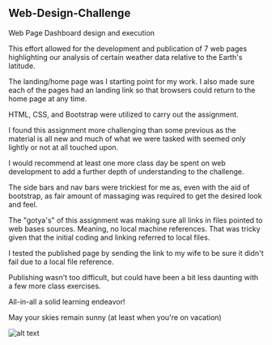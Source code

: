 ## Web-Design-Challenge
Web Page Dashboard design and execution

This effort allowed for the development and publication of 7 web pages highlighting our analysis of certain weather data relative to the Earth's latitude. 

The landing/home page was I starting point for my work. I also made sure each of the pages had an landing link so that browsers could return to the home page at any time. 

HTML, CSS, and Bootstrap were utilized to carry out the assignment. 

I found this assignment more challenging than some previous as the material is all new and much of what we were tasked with seemed only lightly or not at all touched upon. 

I would recommend at least one more class day be spent on web development to add a further depth of understanding to the challenge. 

The side bars and nav bars were trickiest for me as, even with the aid of bootstrap, as fair amount of massaging was required to get the desired look and feel. 

The "gotya's" of this assignment was making sure all links in files pointed to web bases sources. Meaning, no local machine references. That was tricky given that the initial coding and linking referred to local files. 

I tested the published page by sending the link to my wife to be sure it didn't fail due to a local file reference.

Publishing wasn't too difficult, but could have been a bit less daunting with a few more class exercises. 

All-in-all a solid learning endeavor!

May your skies remain sunny (at least when you're on vacation)

![alt text](https://www.nasa.gov/sites/default/files/thumbnails/image/ae3_westernhemisphere_geos_2019246_lrg.jpg=300x)

